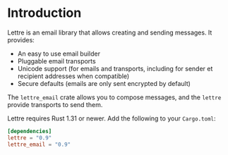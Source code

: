# Introduction

Lettre is an email library that allows creating and sending messages. It provides:

* An easy to use email builder
* Pluggable email transports
* Unicode support (for emails and transports, including for sender et recipient addresses when compatible)
* Secure defaults (emails are only sent encrypted by default)

The `lettre_email` crate allows you to compose messages, and the `lettre`
provide transports to send them.

Lettre requires Rust 1.31 or newer. Add the following to your `Cargo.toml`:

```toml
[dependencies]
lettre = "0.9"
lettre_email = "0.9"
```
